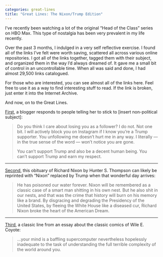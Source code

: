 ```yaml
---
categories: great-lines
title: "Great Lines: The Nixon/Trump Edition"
---
```


I’ve recently been watching a lot of the original “Head of the Class” series on HBO Max.  This type of nostalgia has been very prevalent in my life recently.

Over the past 3 months, I indulged in a very self reflective exercise. I found all of the links I’ve felt were worth saving, scattered all across various online repositories. I got all of the links together, tagged them with their subject, and organized them in the way I’d always dreamed of. It gave me a small bit of control in an uncontrollable time. When all was said and done, I had almost 29,500 links catalogued.

For those who are interested, you can see almost all of the links here. Feel free to use it as a way to find interesting stuff to read. If the link is broken, just enter it into the Internet Archive.

And now, on to the Great Lines.

[First](https://designmom.com/the-consequences-of-your-actions/), a blogger responds to people telling her to stick to [insert non-political subject]:

> Do  you think I care about losing you as a follower? I do not. Not one bit.  I will actively block you on Instagram if I know you’re a Trump  supporter. You unfollowing me doesn’t hurt me in any way. I literally —  in the true sense of the word — won’t notice you are gone.
> 
> You can’t support Trump and also be a decent human being. You can’t support Trump and earn my respect.

---

[Second](https://www.theatlantic.com/magazine/archive/1994/07/he-was-a-crook/308699/), this obituary of Richard Nixon by Hunter S. Thompson can likely be reprinted with “Nixon” replaced by Trump when that wonderful day arrives:

> He  has poisoned our water forever. Nixon will be remembered as a classic  case of a smart man shitting in his own nest. But he also shit in our  nests, and that was the crime that history will burn on his memory like a  brand. By disgracing and degrading the Presidency of the United States,  by fleeing the White House like a diseased cur, Richard Nixon broke the  heart of the American Dream.

---

[Third](https://theconcourse.deadspin.com/how-wile-e-coyote-explains-the-world-1752248034), a classic line from an essay about the classic comics of Wile E. Coyote:

> …your  mind is a baffling supercomputer nevertheless hopelessly inadequate to  the task of understanding the full terrible complexity of the world  around you.